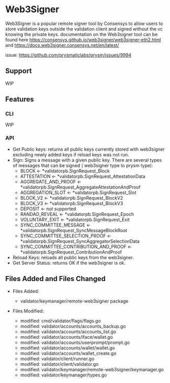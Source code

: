 # Web3Signer

Web3Signer is a popular remote signer tool by Consensys to allow users to store validation keys outside the validation
client and signed without the vc knowing the private keys. documentation on the Web3signer tool can be found
here https://consensys.github.io/web3signer/web3signer-eth2.html and https://docs.web3signer.consensys.net/en/latest/

issue: https://github.com/prysmaticlabs/prysm/issues/9994

## Support

WIP

## Features

### CLI

WIP

### API

- Get Public keys: returns all public keys currently stored with web3signer excluding newly added keys if reload keys
  was not run.
- Sign: Signs a message with a given public key. There are several types of messages that can be signed ( web3signer
  type to prysm type):
    - BLOCK <- *validatorpb.SignRequest_Block
    - ATTESTATION <- *validatorpb.SignRequest_AttestationData
    - AGGREGATE_AND_PROOF <- *validatorpb.SignRequest_AggregateAttestationAndProof
    - AGGREGATION_SLOT <- *validatorpb.SignRequest_Slot
    - BLOCK_V2 <- *validatorpb.SignRequest_BlockV2
    - BLOCK_V3 <- *validatorpb.SignRequest_BlockV3
    - DEPOSIT <- not supported
    - RANDAO_REVEAL <- *validatorpb.SignRequest_Epoch
    - VOLUNTARY_EXIT <- *validatorpb.SignRequest_Exit
    - SYNC_COMMITTEE_MESSAGE <- *validatorpb.SignRequest_SyncMessageBlockRoot
    - SYNC_COMMITTEE_SELECTION_PROOF <- *validatorpb.SignRequest_SyncAggregatorSelectionData
    - SYNC_COMMITTEE_CONTRIBUTION_AND_PROOF <- *validatorpb.SignRequest_ContributionAndProof
- Reload Keys: reloads all public keys from the web3signer.
- Get Server Status: returns OK if the web3signer is ok.

## Files Added and Files Changed

- Files Added:
    - validator/keymanager/remote-web3signer package

- Files Modified:
    - modified:   cmd/validator/flags/flags.go
    - modified:   validator/accounts/accounts_backup.go
    - modified:   validator/accounts/accounts_list.go
    - modified:   validator/accounts/iface/wallet.go
    - modified:   validator/accounts/userprompt/prompt.go
    - modified:   validator/accounts/wallet/wallet.go
    - modified:   validator/accounts/wallet_create.go
    - modified:   validator/client/runner.go
    - modified:   validator/client/validator.go
    - modified:   validator/keymanager/remote-web3signer/keymanager.go
    - modified:   validator/keymanager/types.go
